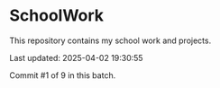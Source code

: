 # SchoolWork

This repository contains my school work and projects.

Last updated: 2025-04-02 19:30:55

Commit #1 of 9 in this batch.